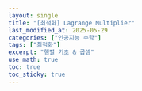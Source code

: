 ```yaml
---
layout: single
title: "[최적화] Lagrange Multiplier"
last_modified_at: 2025-05-29
categories: ["인공지능 수학"]
tags: ["최적화"]
excerpt: "행렬 기초 & 곱셈"
use_math: true
toc: true
toc_sticky: true
---
```


